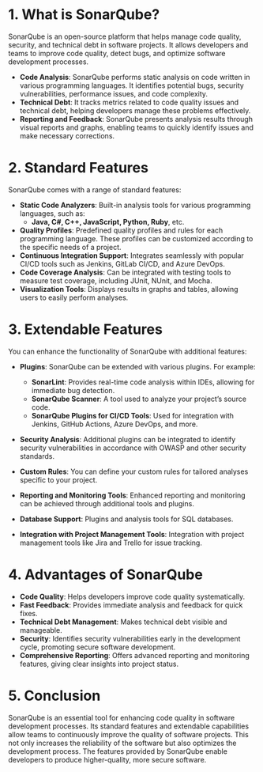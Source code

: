 # 1. **What is SonarQube?**

SonarQube is an open-source platform that helps manage code quality, security, and technical debt in software projects. It allows developers and teams to improve code quality, detect bugs, and optimize software development processes.

- **Code Analysis**: SonarQube performs static analysis on code written in various programming languages. It identifies potential bugs, security vulnerabilities, performance issues, and code complexity.
- **Technical Debt**: It tracks metrics related to code quality issues and technical debt, helping developers manage these problems effectively.
- **Reporting and Feedback**: SonarQube presents analysis results through visual reports and graphs, enabling teams to quickly identify issues and make necessary corrections.

# 2. **Standard Features**

SonarQube comes with a range of standard features:

- **Static Code Analyzers**: Built-in analysis tools for various programming languages, such as:
  - **Java, C#, C++, JavaScript, Python, Ruby**, etc.
- **Quality Profiles**: Predefined quality profiles and rules for each programming language. These profiles can be customized according to the specific needs of a project.
- **Continuous Integration Support**: Integrates seamlessly with popular CI/CD tools such as Jenkins, GitLab CI/CD, and Azure DevOps.
- **Code Coverage Analysis**: Can be integrated with testing tools to measure test coverage, including JUnit, NUnit, and Mocha.
- **Visualization Tools**: Displays results in graphs and tables, allowing users to easily perform analyses.

# 3. **Extendable Features**

You can enhance the functionality of SonarQube with additional features:

- **Plugins**: SonarQube can be extended with various plugins. For example:
  - **SonarLint**: Provides real-time code analysis within IDEs, allowing for immediate bug detection.
  - **SonarQube Scanner**: A tool used to analyze your project’s source code.
  - **SonarQube Plugins for CI/CD Tools**: Used for integration with Jenkins, GitHub Actions, Azure DevOps, and more.

- **Security Analysis**: Additional plugins can be integrated to identify security vulnerabilities in accordance with OWASP and other security standards.
  
- **Custom Rules**: You can define your custom rules for tailored analyses specific to your project.
  
- **Reporting and Monitoring Tools**: Enhanced reporting and monitoring can be achieved through additional tools and plugins.
  
- **Database Support**: Plugins and analysis tools for SQL databases.

- **Integration with Project Management Tools**: Integration with project management tools like Jira and Trello for issue tracking.

# 4. **Advantages of SonarQube**

- **Code Quality**: Helps developers improve code quality systematically.
- **Fast Feedback**: Provides immediate analysis and feedback for quick fixes.
- **Technical Debt Management**: Makes technical debt visible and manageable.
- **Security**: Identifies security vulnerabilities early in the development cycle, promoting secure software development.
- **Comprehensive Reporting**: Offers advanced reporting and monitoring features, giving clear insights into project status.

# 5. **Conclusion**

SonarQube is an essential tool for enhancing code quality in software development processes. Its standard features and extendable capabilities allow teams to continuously improve the quality of software projects. This not only increases the reliability of the software but also optimizes the development process. The features provided by SonarQube enable developers to produce higher-quality, more secure software.